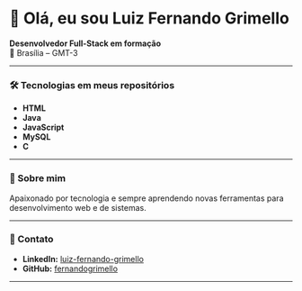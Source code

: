 # 👋 Olá, eu sou Luiz Fernando Grimello

**Desenvolvedor Full-Stack em formação**  
📍 Brasília – GMT-3  

---

### 🛠️ Tecnologias em meus repositórios
- **HTML**
- **Java**
- **JavaScript**
- **MySQL**
- **C**

---

### 🌱 Sobre mim
Apaixonado por tecnologia e sempre aprendendo novas ferramentas para desenvolvimento web e de sistemas.

---

### 🔗 Contato
- **LinkedIn:** [luiz-fernando-grimello](https://www.linkedin.com/in/luiz-fernando-grimello-6568b4358)
- **GitHub:** [fernandogrimello](https://github.com/fernandogrimello)

---

<!-- Estatísticas opcionais: descomente se quiser exibir -->
<!--
![GitHub Stats](https://github-readme-stats.vercel.app/api?username=fernandogrimello&show_icons=true&theme=default&hide_border=true)
-->
